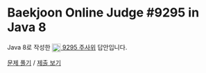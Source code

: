 # Baekjoon Online Judge #9295 in Java 8
Java 8로 작성한 [<img src="https://static.solved.ac/tier_small/2.svg" height="20" align="center">
9295 주사위](https://www.acmicpc.net/problem/9295) 답안입니다.

[문제 풀기](https://www.acmicpc.net/problem/9295) /
[제출 보기](https://www.acmicpc.net/source/88196391)
